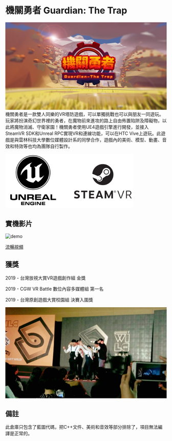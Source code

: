 # 機關勇者 Guardian: The Trap
![logo](./Content/Asset/thumbnail.jpeg)
機關勇者是一款雙人同樂的VR塔防遊戲，可以單獨挑戰也可以與朋友一同遊玩。玩家將扮演奇幻世界裡的勇者，在魔物前來進攻的路上自由佈置陷阱及障礙物，以此將魔物消滅、守衛家園！機關勇者使用UE4遊戲引擎進行開發，並接入SteamVR SDK和Unreal RPC實現VR和連線功能，可以在HTC Vive上遊玩。此遊戲是與雲林科技大學數位媒體設計系的同學合作，遊戲內的美術、模型、動畫、音效和特效等也均為團隊自行製作。

<img src="./Content/Asset/unreal.jpg" alt="drawing" width="400"/>

## 實機影片
![demo](./Content/Asset/video.gif)

[流暢視頻](https://www.youtube.com/watch?v=sZQgl2KLmo0)

## 獲獎
2019 - 台灣放視大賞VR遊戲創作組 金獎

2019 - CGW VR Battle 數位內容多媒體組 第一名

2019 - 台灣原創遊戲大賞校園組 決賽入圍獎

![award](./Content/Asset/award.jpeg)

## 備註
此倉庫只包含了藍圖代碼，把C++文件、美術和音效等部分排除了，項目無法編譯是正常的。

